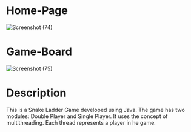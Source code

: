 # Home-Page

![Screenshot (74)](https://github.com/aayush6621/Snake-Ladder-Game/assets/116342742/ac957936-2a86-45f8-9235-74c91cb9a95a)

# Game-Board

![Screenshot (75)](https://github.com/aayush6621/Snake-Ladder-Game/assets/116342742/fb2dc0fd-c6bf-49d4-9f66-449338c6acc8)

# Description

This is a Snake Ladder Game developed using Java.
The game has two modules: Double Player and Single Player.
It uses the concept of multithreading.
Each thread represents a player in he game.
